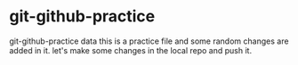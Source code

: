 # git-github-practice
git-github-practice data
this is a practice file and some random changes are added in it.
let's make some changes in the local repo and push it.